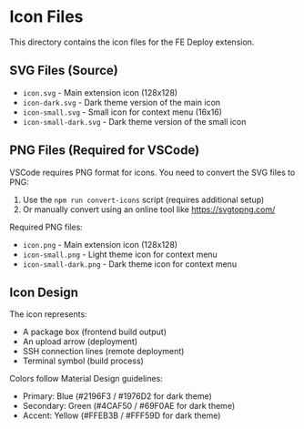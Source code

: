 # Icon Files

This directory contains the icon files for the FE Deploy extension.

## SVG Files (Source)

- `icon.svg` - Main extension icon (128x128)
- `icon-dark.svg` - Dark theme version of the main icon
- `icon-small.svg` - Small icon for context menu (16x16)
- `icon-small-dark.svg` - Dark theme version of the small icon

## PNG Files (Required for VSCode)

VSCode requires PNG format for icons. You need to convert the SVG files to PNG:

1. Use the `npm run convert-icons` script (requires additional setup)
2. Or manually convert using an online tool like https://svgtopng.com/

Required PNG files:

- `icon.png` - Main extension icon (128x128)
- `icon-small.png` - Light theme icon for context menu
- `icon-small-dark.png` - Dark theme icon for context menu

## Icon Design

The icon represents:
- A package box (frontend build output)
- An upload arrow (deployment)
- SSH connection lines (remote deployment)
- Terminal symbol (build process)

Colors follow Material Design guidelines:
- Primary: Blue (#2196F3 / #1976D2 for dark theme)
- Secondary: Green (#4CAF50 / #69F0AE for dark theme)
- Accent: Yellow (#FFEB3B / #FFF59D for dark theme) 
